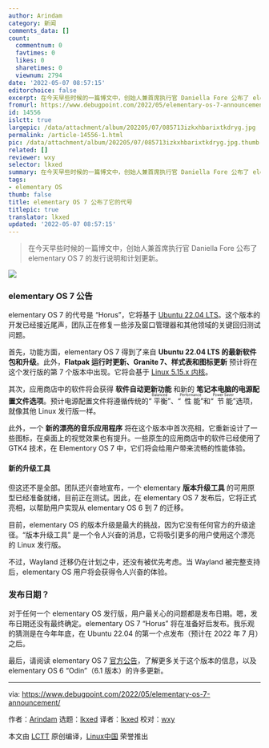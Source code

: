 ```yaml
---
author: Arindam
category: 新闻
comments_data: []
count:
  commentnum: 0
  favtimes: 0
  likes: 0
  sharetimes: 0
  viewnum: 2794
date: '2022-05-07 08:57:15'
editorchoice: false
excerpt: 在今天早些时候的一篇博文中，创始人兼首席执行官 Daniella Fore 公布了 elementary OS 7 的发行说明和计划更新。
fromurl: https://www.debugpoint.com/2022/05/elementary-os-7-announcement/
id: 14556
islctt: true
largepic: /data/attachment/album/202205/07/085713izkxhbarixtkdryg.jpg
permalink: /article-14556-1.html
pic: /data/attachment/album/202205/07/085713izkxhbarixtkdryg.jpg.thumb.jpg
related: []
reviewer: wxy
selector: lkxed
summary: 在今天早些时候的一篇博文中，创始人兼首席执行官 Daniella Fore 公布了 elementary OS 7 的发行说明和计划更新。
tags:
- elementary OS
thumb: false
title: elementary OS 7 公布了它的代号
titlepic: true
translator: lkxed
updated: '2022-05-07 08:57:15'
---
```



> 
> 在今天早些时候的一篇博文中，创始人兼首席执行官 Daniella Fore 公布了 elementary OS 7 的发行说明和计划更新。
> 
> 
> 


![](/data/attachment/album/202205/07/085713izkxhbarixtkdryg.jpg)


### elementary OS 7 公告


elementary OS 7 的代号是 “Horus”，它将基于 [Ubuntu 22.04 LTS](https://www.debugpoint.com/2022/01/ubuntu-22-04-lts/)。这个版本的开发已经接近尾声，团队正在修复一些涉及窗口管理器和其他领域的关键回归测试问题。


首先，功能方面，elementary OS 7 得到了来自 **Ubuntu 22.04 LTS 的最新软件包和升级**。此外，**Flatpak 运行时更新、Granite 7、样式表和图标更新** 预计将在这个发行版的第 7 个版本中出现。它将会基于 [Linux 5.15.x 内核](https://www.debugpoint.com/2021/11/linux-kernel-5-15/)。


其次，应用商店中的软件将会获得 **软件自动更新功能** 和新的 **笔记本电脑的电源配置文件选项**。预计电源配置文件将遵循传统的“<ruby> 平衡 <rt>  Balanced </rt></ruby>”、“<ruby> 性能 <rt>  Performance </rt></ruby>”和“<ruby> 节能 <rt>  Power Saver </rt></ruby>”选项，就像其他 Linux 发行版一样。


此外，一个 **新的漂亮的音乐应用程序** 将在这个版本中首次亮相，它重新设计了一些图标，在桌面上的视觉效果也有提升。一些原生的应用商店中的软件已经使用了 GTK4 技术，在 Elementory OS 7 中，它们将会给用户带来流畅的性能体验。


#### 新的升级工具


但这还不是全部。团队还兴奋地宣布，一个 elementary **版本升级工具** 的可用原型已经准备就绪，目前正在测试。因此，在 elementary OS 7 发布后，它将正式亮相，以帮助用户实现从 elementary OS 6 到 7 的迁移。


目前，elementary OS 的版本升级是最大的挑战，因为它没有任何官方的升级途径。“版本升级工具” 是一个令人兴奋的消息，它将吸引更多的用户使用这个漂亮的 Linux 发行版。


不过，Wayland 迁移仍在计划之中，还没有被优先考虑。当 Wayland 被完整支持后，elementary OS 用户将会获得令人兴奋的体验。


### 发布日期？


对于任何一个 elementary OS 发行版，用户最关心的问题都是发布日期。嗯，发布日期还没有最终确定。elementary OS 7 “Horus” 将在准备好后发布。我乐观的猜测是在今年年底，在 Ubuntu 22.04 的第一个点发布（预计在 2022 年 7 月）之后。


最后，请阅读 elementary OS 7 [官方公告](https://blog.elementary.io/updates-for-april-2022/)，了解更多关于这个版本的信息，以及 elementary OS 6 “Odin”（6.1 版本）的许多更新。




---


via: <https://www.debugpoint.com/2022/05/elementary-os-7-announcement/>


作者：[Arindam](https://www.debugpoint.com/author/admin1/) 选题：[lkxed](https://github.com/lkxed) 译者：[lkxed](https://github.com/lkxed) 校对：[wxy](https://github.com/wxy)


本文由 [LCTT](https://github.com/LCTT/TranslateProject) 原创编译，[Linux中国](https://linux.cn/) 荣誉推出